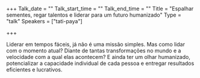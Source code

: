 +++
Talk_date = ""
Talk_start_time = ""
Talk_end_time = ""
Title = "Espalhar sementes, regar talentos e liderar para um futuro humanizado"
Type = "talk"
Speakers = ["tati-paya"]

+++

Liderar em tempos fáceis, já não é uma missão simples. Mas como lidar com o momento atual? Diante de tantas transformações no mundo e a velocidade com a qual elas acontecem? E ainda ter um olhar humanizado, potencializar a capacidade individual de cada pessoa e entregar resultados eficientes e lucrativos.
